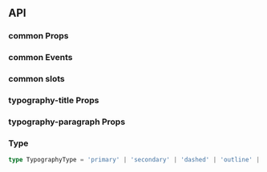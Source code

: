 ## API

### common Props

<field-table :data="commonProps"/>

### common Events

<field-table :data="commonEvents" type="emits"/>

### common slots

<field-table :data="commonSlots" type="slots"/>

### typography-title Props

<field-table :data="titleProps"/>

### typography-paragraph Props

<field-table :data="paragraphProps"/>

### Type

```typescript
type TypographyType = 'primary' | 'secondary' | 'dashed' | 'outline' | 'text';
```

<script setup>
import { ref } from 'vue';

const commonProps = ref([
  {
    name: 'type',
    desc: '文本类型',
    type: 'TypographyType',
    value: '-',
  },
  {
    name: 'bold',
    desc: '粗体',
    type: 'boolean',
    value: 'false',
  },
  {
    name: 'mark',
    desc: '添加标记样式',
    type: 'boolean | { color: string }',
    value: 'false',
  },
  {
    name: 'underline',
    desc: '下划线样式',
    type: 'boolean',
    value: 'false',
  },
  {
    name: 'delete',
    desc: '删除线样式',
    type: 'boolean',
    value: 'false',
  },
  {
    name: 'code',
    desc: '代码块样式',
    type: 'boolean',
    value: 'false',
  },
  {
    name: 'disabled',
    desc: '禁用状态',
    type: 'boolean',
    value: 'false',
  },
  {
    name: 'editable',
    desc: '开启可编辑功能',
    type: 'boolean',
    value: 'false',
  },
  {
    name: 'editing (v-model)',
    desc: '是否在编辑状态',
    type: 'boolean',
    value: '-',
  },
  {
    name: 'default-editing',
    desc: '默认的编辑状态',
    type: 'boolean',
    value: 'false',
  },
  {
    name: 'edit-text (v-model)',
    desc: '编辑的文字',
    type: 'string',
    value: '-',
  },
  {
    name: 'copyable',
    desc: '开启复制功能',
    type: 'boolean',
    value: 'false',
  },
  {
    name: 'copy-text',
    desc: '复制的文字',
    type: 'string',
    value: '-',
  },
  {
    name: 'copy-delay',
    desc: '复制成功后，复制按钮恢复到可点击状态的延迟时间，单位是毫秒',
    type: 'number',
    value: '3000',
  },
  {
    name: 'edit-tooltip-props',
    desc: '编辑按钮问题提示配置',
    type: 'object',
    value: '-',
  },
  {
    name: 'copy-tooltip-props',
    desc: '拷贝按钮问题提示配置',
    type: 'object',
    value: '-',
  },
]);

const commonEvents = ref([
  {
    name: 'edit-start',
    desc: '开始编辑',
    type: '() => void',
    value: '-',
  },
  {
    name: 'change',
    desc: '编辑内容变化',
    type: '(text: string) => void',
    value: '-',
  },
  {
    name: 'edit-end',
    desc: '编辑结束',
    type: '() => void',
    value: '-',
  },
  {
    name: 'copy',
    desc: '复制',
    type: '(text: string) => void',
    value: '-',
  },
]);

const commonSlots = ref([
  {
    name: 'copy-icon',
    desc: '复制图标',
    type: '-',
    value: '',
  },
  {
    name: 'copy-tooltip',
    desc: '复制的文字气泡内容',
    type: '-',
    value: '',
  },
]);

const titleProps = ref([
  {
    name: 'heading',
    desc: '标题级别，相当于 h1 h2 h3 h4 h5 h6',
    type: "'1' | '2' | '3' | '4' | '5' | '6'",
    value: "`'1'`",
  },
]);

const paragraphProps = ref([
  {
    name: 'blockquote',
    desc: '长引用',
    type: 'boolean',
    value: 'false',
  },
  {
    name: 'spacing',
    desc: '段落的的行高，长文本(大于5行)的时候推荐使用默认行高，短文本(小于等于3行)推荐使用 close 紧密的行高。',
    type: "'default' | 'close'",
    value: "`'default'`",
  },
]);
</script>
